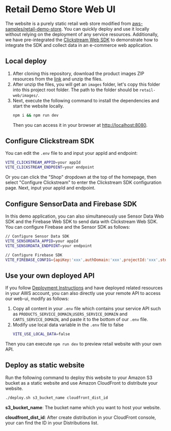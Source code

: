# Retail Demo Store Web UI

The website is a purely static retail web store modified from [aws-samples/retail-demo-store](https://github.com/aws-samples/retail-demo-store). You can quickly deploy and use it locally without relying on the deployment of any service resources. Additionally, we have pre-integrated the [Clickstream Web SDK](https://github.com/awslabs/clickstream-web) to demonstrate how to integrate the SDK and collect data in an e-commerce web application.

## Local deploy
1. After cloning this repository, download the product images ZIP resources from the [link](https://code.retaildemostore.retail.aws.dev/images.tar.gz) and unzip the files.
2. After unzip the files, you will get an `images` folder, let's copy this folder into this project root folder. The path to the folder should be `retail-web/images/`.
3. Next, execute the following command to install the dependencies and start the website locally.
   ```bash
   npm i && npm run dev
   ```
   Then you can access it in your browser at [http://localhost:8080](http://localhost:8080).

## Configure Clickstream SDK

You can edit the `.env` file to and input your appId and endpoint:
```bash
VITE_CLICKSTREAM_APPID=your appId
VITE_CLICKSTREAM_ENDPOINT=your endpoint
```

Or you can click the "Shop" dropdown at the top of the homepage, then select "Configure Clickstream" to enter the Clickstream SDK configuration page. Next, input your appId and endpoint.


## Configure SensorData and Firebase SDK
In this demo application, you can also simultaneously use Sensor Data Web SDK and the Firebase Web SDK to send data with Clickstream Web SDK. You can configure Firebase and the Sensor SDK as follows:

```bash
// Configure Sensor Data SDK
VITE_SENSORDATA_APPID=your appId
VITE_SENSORDATA_ENDPOINT=your endpoint

// Configure Firebase SDK
VITE_FIREBASE_CONFIG={apiKey:'xxx',authDomain:'xxx',projectId:'xxx',storageBucket:'xxx',messagingSenderId:'xxx',appId:'xxx',measurementId:'G-xxx'}
```

## Use your own deployed API

If you follow [Deployment Instructions](https://github.com/aws-samples/retail-demo-store/blob/master/Deployment-Instructions.md) and have deployed related resources in your AWS account, you can also directly use your remote API to access our web-ui, modify as follows:
1. Copy all content in your `.env` file which contains your service API such as `PRODUCTS_SERVICE_DOMAIN`,`USERS_SERVICE_DOMAIN` and `CARTS_SERVICE_DOMAIN`, and paste it to the bottom of our `.env` file.
2. Modify use local data variable in the `.env` file to false
   ```bash
   VITE_USE_LOCAL_DATA=false
   ```
Then you can execute `npm run dev` to preview retail website with your own API.

## Deploy as static website
Run the following command to deploy this website to your Amazon S3 bucket as a static website and use Amazon CloudFront to distribute your website.

```bash
./deploy.sh s3_bucket_name cloudfront_dist_id
```

**s3_bucket_name**: The bucket name which you want to host your website.

**cloudfront_dist_id**: After create distribution in your CloudFront console, your can find the ID in your Distributions list.
